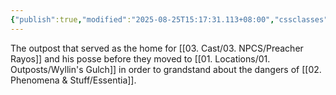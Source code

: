 ```yaml
---
{"publish":true,"modified":"2025-08-25T15:17:31.113+08:00","cssclasses":""}
---
```


The outpost that served as the home for [[03. Cast/03. NPCS/Preacher Rayos]] and his  posse before they moved to [[01. Locations/01. Outposts/Wyllin's Gulch]] in order to grandstand about the dangers of [[02. Phenomena & Stuff/Essentia]].
